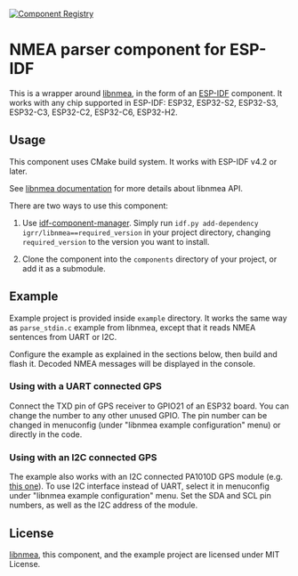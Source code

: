 [![Component Registry](https://components.espressif.com/components/igrr/libnmea/badge.svg)](https://components.espressif.com/components/igrr/libnmea)

# NMEA parser component for ESP-IDF

This is a wrapper around [libnmea](https://github.com/jacketizer/libnmea), in the form of an [ESP-IDF](https://github.com/espressif/esp-idf) component. It works with any chip supported in ESP-IDF: ESP32, ESP32-S2, ESP32-S3, ESP32-C3, ESP32-C2, ESP32-C6, ESP32-H2.

## Usage

This component uses CMake build system. It works with ESP-IDF v4.2 or later.

See [libnmea documentation](https://github.com/jacketizer/libnmea#how-to-use-it) for more details about libnmea API.

There are two ways to use this component:

1. Use [idf-component-manager](https://docs.espressif.com/projects/esp-idf/en/latest/esp32/api-guides/tools/idf-component-manager.html). Simply run `idf.py add-dependency igrr/libnmea==required_version` in your project directory, changing `required_version` to the version you want to install.

2. Clone the component into the `components` directory of your project, or add it as a submodule.

## Example

Example project is provided inside `example` directory. It works the same way as `parse_stdin.c` example from libnmea, except that it reads NMEA sentences from UART or I2C.

Configure the example as explained in the sections below, then build and flash it. Decoded NMEA messages will be displayed in the console.

### Using with a UART connected GPS

Connect the TXD pin of GPS receiver to GPIO21 of an ESP32 board. You can change the number to any other unused GPIO. The pin number can be changed in menuconfig (under "libnmea example configuration" menu) or directly in the code.

### Using with an I2C connected GPS

The example also works with an I2C connected PA1010D GPS module (e.g. [this one](https://www.adafruit.com/product/4415)). To use I2C interface instead of UART, select it in menuconfig under "libnmea example configuration" menu. Set the SDA and SCL pin numbers, as well as the I2C address of the module.

## License

[libnmea](https://github.com/jacketizer/libnmea), this component, and the
example project are licensed under MIT License.
